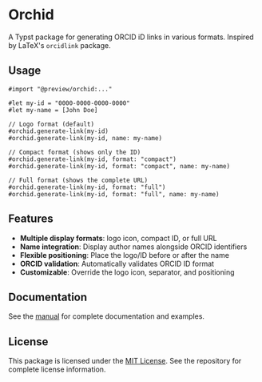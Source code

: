# Orchid

A Typst package for generating ORCID iD links in various formats. Inspired by LaTeX's `orcidlink` package.

## Usage

```typst
#import "@preview/orchid:..."

#let my-id = "0000-0000-0000-0000"
#let my-name = [John Doe]

// Logo format (default)
#orchid.generate-link(my-id)
#orchid.generate-link(my-id, name: my-name)

// Compact format (shows only the ID)
#orchid.generate-link(my-id, format: "compact")
#orchid.generate-link(my-id, format: "compact", name: my-name)

// Full format (shows the complete URL)
#orchid.generate-link(my-id, format: "full")
#orchid.generate-link(my-id, format: "full", name: my-name)

```

## Features

- **Multiple display formats**: logo icon, compact ID, or full URL
- **Name integration**: Display author names alongside ORCID identifiers
- **Flexible positioning**: Place the logo/ID before or after the name
- **ORCID validation**: Automatically validates ORCID ID format
- **Customizable**: Override the logo icon, separator, and positioning

## Documentation

See the [manual](docs/manual.pdf) for complete documentation and examples.

## License

This package is licensed under the [MIT License](https://github.com/jassielof/typst-packages?tab=MIT-1-ov-file). See the repository for complete license information.
